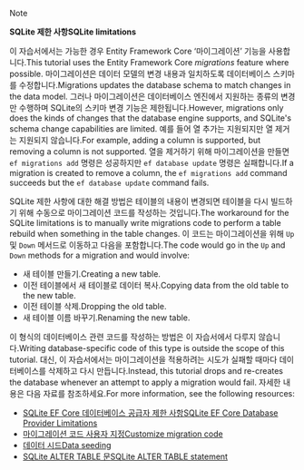 > [!NOTE]
> 
> <span data-ttu-id="7f0a9-101">**SQLite 제한 사항**</span><span class="sxs-lookup"><span data-stu-id="7f0a9-101">**SQLite limitations**</span></span>
>
> <span data-ttu-id="7f0a9-102">이 자습서에서는 가능한 경우 Entity Framework Core ‘마이그레이션’ 기능을 사용합니다.</span><span class="sxs-lookup"><span data-stu-id="7f0a9-102">This tutorial uses the Entity Framework Core *migrations* feature where possible.</span></span> <span data-ttu-id="7f0a9-103">마이그레이션은 데이터 모델의 변경 내용과 일치하도록 데이터베이스 스키마를 수정합니다.</span><span class="sxs-lookup"><span data-stu-id="7f0a9-103">Migrations updates the database schema to match changes in the data model.</span></span> <span data-ttu-id="7f0a9-104">그러나 마이그레이션은 데이터베이스 엔진에서 지원하는 종류의 변경만 수행하며 SQLite의 스키마 변경 기능은 제한됩니다.</span><span class="sxs-lookup"><span data-stu-id="7f0a9-104">However, migrations only does the kinds of changes that the database engine supports, and SQLite's schema change capabilities are limited.</span></span> <span data-ttu-id="7f0a9-105">예를 들어 열 추가는 지원되지만 열 제거는 지원되지 않습니다.</span><span class="sxs-lookup"><span data-stu-id="7f0a9-105">For example, adding a column is supported, but removing a column is not supported.</span></span> <span data-ttu-id="7f0a9-106">열을 제거하기 위해 마이그레이션을 만들면 `ef migrations add` 명령은 성공하지만 `ef database update` 명령은 실패합니다.</span><span class="sxs-lookup"><span data-stu-id="7f0a9-106">If a migration is created to remove a column, the `ef migrations add` command succeeds but the `ef database update` command fails.</span></span> 
>
> <span data-ttu-id="7f0a9-107">SQLite 제한 사항에 대한 해결 방법은 테이블의 내용이 변경되면 테이블을 다시 빌드하기 위해 수동으로 마이그레이션 코드를 작성하는 것입니다.</span><span class="sxs-lookup"><span data-stu-id="7f0a9-107">The workaround for the SQLite limitations is to manually write migrations code to perform a table rebuild when something in the table changes.</span></span> <span data-ttu-id="7f0a9-108">이 코드는 마이그레이션을 위해 `Up` 및 `Down` 메서드로 이동하고 다음을 포함합니다.</span><span class="sxs-lookup"><span data-stu-id="7f0a9-108">The code would go in the `Up` and `Down` methods for a migration and would involve:</span></span>
>
> * <span data-ttu-id="7f0a9-109">새 테이블 만들기.</span><span class="sxs-lookup"><span data-stu-id="7f0a9-109">Creating a new table.</span></span>
> * <span data-ttu-id="7f0a9-110">이전 테이블에서 새 테이블로 데이터 복사.</span><span class="sxs-lookup"><span data-stu-id="7f0a9-110">Copying data from the old table to the new table.</span></span>
> * <span data-ttu-id="7f0a9-111">이전 테이블 삭제.</span><span class="sxs-lookup"><span data-stu-id="7f0a9-111">Dropping the old table.</span></span>
> * <span data-ttu-id="7f0a9-112">새 테이블 이름 바꾸기.</span><span class="sxs-lookup"><span data-stu-id="7f0a9-112">Renaming the new table.</span></span>
>
> <span data-ttu-id="7f0a9-113">이 형식의 데이터베이스 관련 코드를 작성하는 방법은 이 자습서에서 다루지 않습니다.</span><span class="sxs-lookup"><span data-stu-id="7f0a9-113">Writing database-specific code of this type is outside the scope of this tutorial.</span></span> <span data-ttu-id="7f0a9-114">대신, 이 자습서에서는 마이그레이션을 적용하려는 시도가 실패할 때마다 데이터베이스를 삭제하고 다시 만듭니다.</span><span class="sxs-lookup"><span data-stu-id="7f0a9-114">Instead, this tutorial drops and re-creates the database whenever an attempt to apply a migration would fail.</span></span> <span data-ttu-id="7f0a9-115">자세한 내용은 다음 자료를 참조하세요.</span><span class="sxs-lookup"><span data-stu-id="7f0a9-115">For more information, see the following resources:</span></span>
>
> * [<span data-ttu-id="7f0a9-116">SQLite EF Core 데이터베이스 공급자 제한 사항</span><span class="sxs-lookup"><span data-stu-id="7f0a9-116">SQLite EF Core Database Provider Limitations</span></span>](/ef/core/providers/sqlite/limitations)
> * [<span data-ttu-id="7f0a9-117">마이그레이션 코드 사용자 지정</span><span class="sxs-lookup"><span data-stu-id="7f0a9-117">Customize migration code</span></span>](/ef/core/managing-schemas/migrations/#customize-migration-code)
> * [<span data-ttu-id="7f0a9-118">데이터 시드</span><span class="sxs-lookup"><span data-stu-id="7f0a9-118">Data seeding</span></span>](/ef/core/modeling/data-seeding)
> * [<span data-ttu-id="7f0a9-119">SQLite ALTER TABLE 문</span><span class="sxs-lookup"><span data-stu-id="7f0a9-119">SQLite ALTER TABLE statement</span></span>](https://sqlite.org/lang_altertable.html)